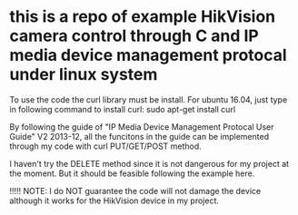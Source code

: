 # this is a repo of example HikVision camera control through C and IP media device management protocal under linux system

To use the code the curl library must be install. For ubuntu 16.04, just type in following command to install curl:
sudo apt-get install curl

By following the guide of "IP Media Device Management Protocal User Guide" V2 2013-12, all the funcitons in the guide can be implemented through my code with curl PUT/GET/POST method. 

I haven't try the DELETE method since it is not dangerous for my project at the moment. But it should be feasible following the example here.


!!!!! NOTE: I do NOT guarantee the code will not damage the device although it works for the HikVision device in my project. 
